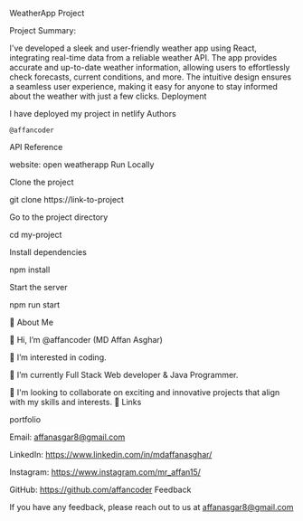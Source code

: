 WeatherApp Project

Project Summary:

I've developed a sleek and user-friendly weather app using React, integrating real-time data from a reliable weather API. The app provides accurate and up-to-date weather information, allowing users to effortlessly check forecasts, current conditions, and more. The intuitive design ensures a seamless user experience, making it easy for anyone to stay informed about the weather with just a few clicks.
Deployment

I have deployed my project in netlify
Authors

    @affancoder

API Reference

website: open weatherapp
Run Locally

Clone the project

  git clone https://link-to-project

Go to the project directory

  cd my-project

Install dependencies

  npm install

Start the server

  npm run start

🚀 About Me

👋 Hi, I’m @affancoder (MD Affan Asghar)

👀 I’m interested in coding.

🌱 I’m currently Full Stack Web developer & Java Programmer.

💞️ I'm looking to collaborate on exciting and innovative projects that align with my skills and interests.
🔗 Links

portfolio

Email: affanasgar8@gmail.com

LinkedIn: https://www.linkedin.com/in/mdaffanasghar/

Instagram: https://www.instagram.com/mr_affan15/

GitHub: https://github.com/affancoder
Feedback

If you have any feedback, please reach out to us at affanasgar8@gmail.com
